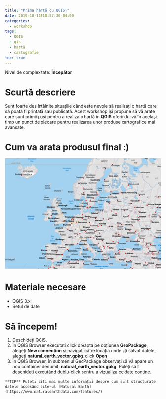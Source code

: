 ```yaml
---
title: "Prima hartă cu QGIS!"
date: 2019-10-11T10:57:30-04:00
categories:
  - workshop
tags:
  - QGIS
  - gis
  - hartă
  - cartografie
toc: true
---
```

Nivel de complexitate: **Începător**

# Scurtă descriere
Sunt foarte des întâlnite situațiile când este nevoie să realizați o hartă care să poată fi printată sau publicată. Acest workshop își propune să vă arate care sunt primii pași pentru a realiza o hartă în **QGIS** oferindu-vă în același timp un punct de plecare pentru realizarea unor produse cartografice mai avansate.
# Cum va arata produsul final :)
![Demo](https://github.com/iungurianu/gis/blob/master/assets/images/prima-harta-cu-qgis/demo.png)

# Materiale necesare
* QGIS 3.x
* Setul de date

# Să începem!
1. Deschideți QGIS.
2. În QGIS Browser executați click dreapta pe opțiunea **GeoPackage**, alegeți **New connection** și navigați către locația unde ați salvat datele, alegeți **natural_earth_vector.gpkg**, click **Open**
3. În QGIS Browser, în submeniul GeoPackage observați că vă apare un nou container denumit: **natural_earth_vector.gpkg**. Puteți să îl deschideți executând dublu-click pentru a vizualiza ce date conține.
```
**TIP** Puteți citi mai multe informații despre cum sunt structurate datele accesând site-ul [Natural Earth](https://www.naturalearthdata.com/features/)
```
